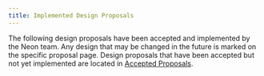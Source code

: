 ```yaml
---
title: Implemented Design Proposals
---
```


The following design proposals have been accepted and implemented by the Neon team. Any design that may be changed in the future is marked on the specific proposal page. Design proposals that have been accepted but not yet implemented are located in [Accepted Proposals](accepted/accepted_proposals).
